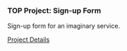 ### TOP Project: Sign-up Form
Sign-up form for an imaginary service.

[Project Details](https://www.theodinproject.com/lessons/node-path-intermediate-html-and-css-sign-up-form)
